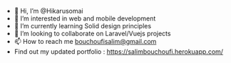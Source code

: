 - 👋 Hi, I’m @Hikarusomai
- 👀 I’m interested in web and mobile development 
- 🌱 I’m currently learning Solid design principles
- 💞️ I’m looking to collaborate on Laravel/Vuejs projects
- 📫 How to reach me bouchoufisalim@gmail.com
- Find out my updated portfolio : https://salimbouchoufi.herokuapp.com/
<!---
Hikarusomai/Hikarusomai is a ✨ special ✨ repository because its `README.md` (this file) appears on your GitHub profile.
You can click the Preview link to take a look at your changes.
--->
